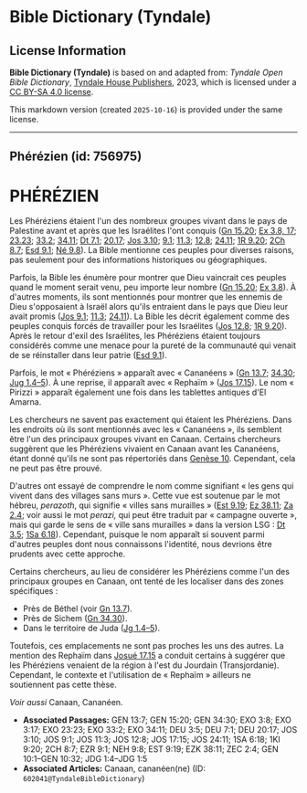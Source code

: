 # Bible Dictionary (Tyndale)

## License Information

**Bible Dictionary (Tyndale)** is based on and adapted from: _Tyndale Open Bible Dictionary_, [Tyndale House Publishers](https://tyndaleopenresources.com/), 2023, which is licensed under a [CC BY-SA 4.0 license](https://creativecommons.org/licenses/by-sa/4.0/legalcode.en).

This markdown version (created `2025-10-16`) is provided under the same license.



--------------------------------

## Phérézien (id: 756975)

PHÉRÉZIEN
=========

Les Phéréziens étaient l'un des nombreux groupes vivant dans le pays de Palestine avant et après que les Israélites l'ont conquis ([Gn 15\.20](https://ref.ly/Gen15:20); [Ex 3\.8, 17](https://ref.ly/Exod3:8,Exod3:17); [23\.23](https://ref.ly/Exod23:23); [33\.2](https://ref.ly/Exod33:2); [34\.11](https://ref.ly/Exod34:11); [Dt 7\.1](https://ref.ly/Deut7:1); [20\.17](https://ref.ly/Deut20:17); [Jos 3\.10](https://ref.ly/Josh3:10); [9\.1](https://ref.ly/Josh9:1); [11\.3](https://ref.ly/Josh11:3); [12\.8](https://ref.ly/Josh12:8); [24\.11](https://ref.ly/Josh24:11); [1R 9\.20](https://ref.ly/1Kgs9:20); [2Ch 8\.7](https://ref.ly/2Chr8:7); [Esd 9\.1](https://ref.ly/Ezra9:1); [Né 9\.8](https://ref.ly/Neh9:8)). La Bible mentionne ces peuples pour diverses raisons, pas seulement pour des informations historiques ou géographiques.

Parfois, la Bible les énumère pour montrer que Dieu vaincrait ces peuples quand le moment serait venu, peu importe leur nombre ([Gn 15\.20](https://ref.ly/Gen15:20); [Ex 3\.8](https://ref.ly/Exod3:8)). À d'autres moments, ils sont mentionnés pour montrer que les ennemis de Dieu s'opposaient à Israël alors qu'ils entraient dans le pays que Dieu leur avait promis ([Jos 9\.1](https://ref.ly/Josh9:1); [11\.3](https://ref.ly/Josh11:3); [24\.11](https://ref.ly/Josh24:11)). La Bible les décrit également comme des peuples conquis forcés de travailler pour les Israélites ([Jos 12\.8](https://ref.ly/Josh12:8); [1R 9\.20](https://ref.ly/1Kgs9:20)). Après le retour d'exil des Israélites, les Phéréziens étaient toujours considérés comme une menace pour la pureté de la communauté qui venait de se réinstaller dans leur patrie ([Esd 9\.1](https://ref.ly/Ezra9:1)).

Parfois, le mot « Phéréziens » apparaît avec « Cananéens » ([Gn 13\.7](https://ref.ly/Gen13:7); [34\.30](https://ref.ly/Gen34:30); [Jug 1\.4–5](https://ref.ly/Judg1:4-Judg1:5)). À une reprise, il apparaît avec « Rephaïm » ([Jos 17\.15](https://ref.ly/Josh17:15)). Le nom « Pirizzi » apparaît également une fois dans les tablettes antiques d'El Amarna.

Les chercheurs ne savent pas exactement qui étaient les Phéréziens. Dans les endroits où ils sont mentionnés avec les « Cananéens », ils semblent être l'un des principaux groupes vivant en Canaan. Certains chercheurs suggèrent que les Phéréziens vivaient en Canaan avant les Cananéens, étant donné qu'ils ne sont pas répertoriés dans [Genèse 10](https://ref.ly/Gen10:1-Gen10:32). Cependant, cela ne peut pas être prouvé.

D'autres ont essayé de comprendre le nom comme signifiant « les gens qui vivent dans des villages sans murs ». Cette vue est soutenue par le mot hébreu, *perazoth*, qui signifie « villes sans murailles » ([Est 9\.19](https://ref.ly/Esth9:19); [Ez 38\.11](https://ref.ly/Ezek38:11); [Za 2\.4](https://ref.ly/Zech2:4); voir aussi le mot *perazi,* qui peut être traduit par « campagne ouverte », mais qui garde le sens de « ville sans murailles » dans la version LSG : [Dt 3\.5](https://ref.ly/Deut3:5); [1Sa 6\.18](https://ref.ly/1Sam6:18)). Cependant, puisque le nom apparaît si souvent parmi d'autres peuples dont nous connaissons l'identité, nous devrions être prudents avec cette approche.

Certains chercheurs, au lieu de considérer les Phéréziens comme l'un des principaux groupes en Canaan, ont tenté de les localiser dans des zones spécifiques :

* Près de Béthel (voir [Gn 13\.7](https://ref.ly/Gen13:7)).
* Près de Sichem ([Gn 34\.30](https://ref.ly/Gen34:30)).
* Dans le territoire de Juda ([Jg 1\.4–5](https://ref.ly/Judg1:4-Judg1:5)).

Toutefois, ces emplacements ne sont pas proches les uns des autres. La mention des Rephaïm dans [Josué 17\.15](https://ref.ly/Josh17:15) a conduit certains à suggérer que les Phéréziens venaient de la région à l'est du Jourdain (Transjordanie). Cependant, le contexte et l'utilisation de « Rephaïm » ailleurs ne soutiennent pas cette thèse.

*Voir aussi* Canaan, Cananéen.

* **Associated Passages:** GEN 13:7; GEN 15:20; GEN 34:30; EXO 3:8; EXO 3:17; EXO 23:23; EXO 33:2; EXO 34:11; DEU 3:5; DEU 7:1; DEU 20:17; JOS 3:10; JOS 9:1; JOS 11:3; JOS 12:8; JOS 17:15; JOS 24:11; 1SA 6:18; 1KI 9:20; 2CH 8:7; EZR 9:1; NEH 9:8; EST 9:19; EZK 38:11; ZEC 2:4; GEN 10:1–GEN 10:32; JDG 1:4–JDG 1:5
* **Associated Articles:** Canaan, cananéen(ne) (ID: `602041@TyndaleBibleDictionary`)

